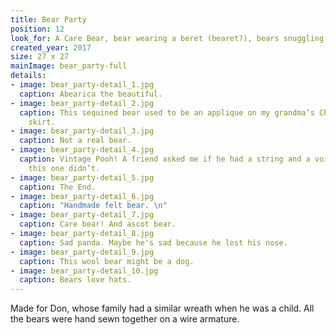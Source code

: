 ```yaml
---
title: Bear Party
position: 12
look_for: A Care Bear, bear wearing a beret (bearet?), bears snuggling.
created_year: 2017
size: 27 x 27
mainImage: bear_party-full
details:
- image: bear_party-detail_1.jpg
  caption: Abearica the beautiful.
- image: bear_party-detail_2.jpg
  caption: This sequined bear used to be an applique on my grandma’s Christmas tree
    skirt.
- image: bear_party-detail_3.jpg
  caption: Not a real bear.
- image: bear_party-detail_4.jpg
  caption: Vintage Pooh! A friend asked me if he had a string and a voice box, but
    this one didn’t.
- image: bear_party-detail_5.jpg
  caption: The End.
- image: bear_party-detail_6.jpg
  caption: "Handmade felt bear. \n"
- image: bear_party-detail_7.jpg
  caption: Care bear! And ascot bear.
- image: bear_party-detail_8.jpg
  caption: Sad panda. Maybe he's sad because he lost his nose.
- image: bear_party-detail_9.jpg
  caption: This wool bear might be a dog.
- image: bear_party-detail_10.jpg
  caption: Bears love hats.
---
```


Made for Don, whose family had a similar wreath when he was a child. All the bears were hand sewn together on a wire armature.
